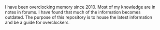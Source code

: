 
I have been overclocking memory since 2010. Most of my knowledge are in notes in forums. I have found that much of the information becomes outdated. The purpose of this repository is to house the latest information and be a guide for overclockers.
